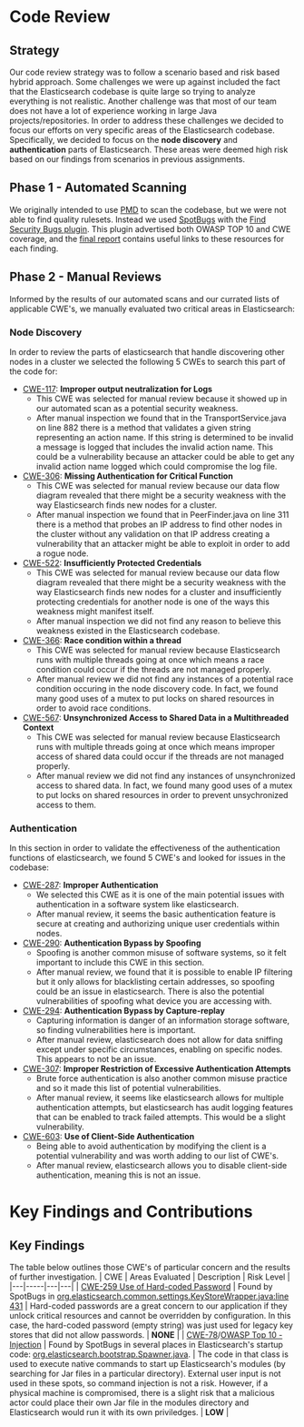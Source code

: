 # Code Review
## Strategy
Our code review strategy was to follow a scenario based and risk based hybrid approach. Some challenges we were up against included the fact that the Elasticsearch codebase is quite large so trying to analyze everything is not realistic. Another challenge was that most of our team does not have a lot of experience working in large Java projects/repositories. In order to address these challenges we decided to focus our efforts on very specific areas of the Elasticsearch codebase. Specifically, we decided to focus on the **node discovery** and **authentication** parts of Elasticsearch. These areas were deemed high risk based on our findings from scenarios in previous assignments.

## Phase 1 - Automated Scanning
We originally intended to use [PMD](https://pmd.github.io) to scan the codebase, but we were not able to find quality rulesets. Instead we used [SpotBugs](https://spotbugs.github.io/) with the [Find Security Bugs plugin](https://find-sec-bugs.github.io). This plugin advertised both OWASP TOP 10 and CWE coverage, and the [final report](SpotBugsReport.html) contains useful links to these resources for each finding.
 
## Phase 2 - Manual Reviews
Informed by the results of our automated scans and our currated lists of applicable CWE's, we manually evaluated two critical areas in Elasticsearch:

### Node Discovery
In order to review the parts of elasticsearch that handle discovering other nodes in a cluster we selected the following 5 CWEs to search this part of the code for:
- [CWE-117](https://cwe.mitre.org/data/definitions/117.html): **Improper output neutralization for Logs**
   - This CWE was selected for manual review because it showed up in our automated scan as a potential security weakness.
   - After manual inspection we found that in the TransportService.java on line 882 there is a method that validates a given string representing an action name. If this string is determined to be invalid a message is logged that includes the invalid action name. This could be a vulnerability because an attacker could be able to get any invalid action name logged which could compromise the log file.
- [CWE-306](https://cwe.mitre.org/data/definitions/306.html): **Missing Authentication for Critical Function**
   - This CWE was selected for manual review because our data flow diagram revealed that there might be a security weakness with the way Elasticsearch finds new nodes for a cluster.
   - After manual inspection we found that in PeerFinder.java on line 311 there is a method that probes an IP address to find other nodes in the cluster without any validation on that IP address creating a vulnerability that an attacker might be able to exploit in order to add a rogue node.
- [CWE-522](https://cwe.mitre.org/data/definitions/522.html): **Insufficiently Protected Credentials**
   - This CWE was selected for manual review because our data flow diagram revealed that there might be a security weakness with the way Elasticsearch finds new nodes for a cluster and insufficiently protecting credentials for another node is one of the ways this weakness might manifest itself.
   - After manual inspection we did not find any reason to believe this weakness existed in the Elasticsearch codebase.
- [CWE-366](https://cwe.mitre.org/data/definitions/366.html): **Race condition within a thread**
   - This CWE was selected for manual review because Elasticsearch runs with multiple threads going at once which means a race condition could occur if the threads are not managed properly.
   - After manual review we did not find any instances of a potential race condition occuring in the node discovery code. In fact, we found many good uses of a mutex to put locks on shared resources in order to avoid race conditions.
- [CWE-567](https://cwe.mitre.org/data/definitions/567.html): **Unsynchronized Access to Shared Data in a Multithreaded Context**
   - This CWE was selected for manual review because Elasticsearch runs with multiple threads going at once which means improper access of shared data could occur if the threads are not managed properly.
   - After manual review we did not find any instances of unsynchronized access to shared data. In fact, we found many good uses of a mutex to put locks on shared resources in order to prevent unsychronized access to them.

### Authentication
In this section in order to validate the effectiveness of the authentication functions of elasticsearch, we found 5 CWE's and looked for issues in the codebase:
- [CWE-287](https://cwe.mitre.org/data/definitions/287.html): **Improper Authentication**
   - We selected this CWE as it is one of the main potential issues with authentication in a software system like elasticsearch.
   - After manual review, it seems the basic authentication feature is secure at creating and authorizing unique user credentials within nodes.
- [CWE-290](https://cwe.mitre.org/data/definitions/290.html): **Authentication Bypass by Spoofing**
   - Spoofing is another common misuse of software systems, so it felt important to include this CWE in this section.
   - After manual review, we found that it is possible to enable IP filtering but it only allows for blacklisting certain addresses, so spoofing could be an issue in elasticsearch. There is also the potential vulnerabilities of spoofing what device you are accessing with.
- [CWE-294](https://cwe.mitre.org/data/definitions/294.html): **Authentication Bypass by Capture-replay**
   - Capturing information is danger of an information storage software, so finding vulnerabilities here is important.
   - After manual review, elasticsearch does not allow for data sniffing except under specific circumstances, enabling on specific nodes. This appears to not be an issue.
- [CWE-307](https://cwe.mitre.org/data/definitions/307.html): **Improper Restriction of Excessive Authentication Attempts**
   - Brute force authentication is also another common misuse practice and so it made this list of potential vulnerabilities.
   - After manual review, it seems like elasticsearch allows for multiple authentication attempts, but elasticsearch has audit logging features that can be enabled to track failed attempts. This would be a slight vulnerability.
- [CWE-603](https://cwe.mitre.org/data/definitions/603.html): **Use of Client-Side Authentication**
   - Being able to avoid authentication by modifying the client is a potential vulnerability and was worth adding to our list of CWE's.
   - After manual review, elasticsearch allows you to disable client-side authentication, meaning this is not an issue.

# Key Findings and Contributions
## Key Findings
The table below outlines those CWE's of particular concern and the results of further investigation.
| CWE | Areas Evaluated | Description | Risk Level |
|---|-----|---|---|
| [CWE-259 Use of Hard-coded Password](https://cwe.mitre.org/data/definitions/259.html) | Found by SpotBugs in [org.elasticsearch.common.settings.KeyStoreWrapper.java:line 431](https://github.com/elastic/elasticsearch/blob/e7d06843f9cce7ea3f3e22606cf1dc196658f801/server/src/main/java/org/elasticsearch/common/settings/KeyStoreWrapper.java#L431) | Hard-coded passwords are a great concern to our application if they unlock critical resources and cannot be overridden by configuration. In this case, the hard-coded password (empty string) was just used for legacy key stores that did not allow passwords. | **NONE** |
| [CWE-78](https://cwe.mitre.org/data/definitions/78.html)/[OWASP Top 10 - Injection](https://owasp.org/www-project-top-ten/2017/A1_2017-Injection) | Found by SpotBugs in several places in Elasticsearch's startup code: [org.elasticsearch.bootstrap.Spawner.java](https://github.com/elastic/elasticsearch/blob/842e94a4e0a97f6678dab23c1d1aa590dd997360/server/src/main/java/org/elasticsearch/bootstrap/Spawner.java). | The code in that class is used to execute native commands to start up Elasticsearch's modules (by searching for Jar files in a particular directory). External user input is not used in these spots, so command injection is not a risk. However, if a physical machine is compromised, there is a slight risk that a malicious actor could place their own Jar file in the modules directory and Elasticsearch would run it with its own priviledges. | **LOW** |
